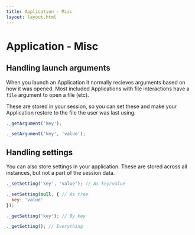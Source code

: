 ```yaml
---
title: Application - Misc
layout: layout.html
---
```


# Application - Misc

## Handling launch arguments

When you launch an Application it normally recieves arguments based on how it was opened. Most included Applications with file interactions have a `file` argument to open a file (etc).

These are stored in your session, so you can set these and make your Application restore to the file the user was last using.

```js
._getArgument('key');

._setArgument('key', 'value');
```

## Handling settings

You can also store settings in your application. These are stored across all instances, but not a part of the session data.

```js
._setSetting('key', 'value'); // As key/value

._setSetting(null, { // As tree
  key: 'value'
});

._getSetting('key'); // By key

._getSetting(); // Everything
```
